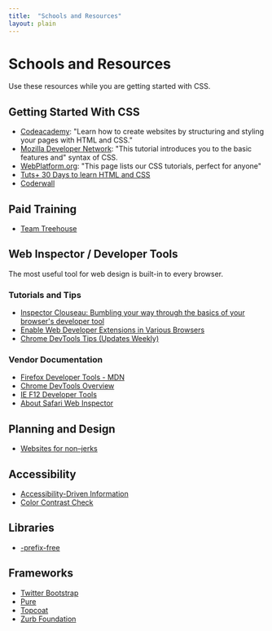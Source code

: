 ```yaml
---
title:  "Schools and Resources"
layout: plain
---
```


# Schools and Resources

Use these resources while you are getting started with CSS.

## Getting Started With CSS

* [Codeacademy](http://www.codecademy.com/tracks/web): "Learn how to create websites by structuring and styling your pages with HTML and CSS."
* [Mozilla Developer Network](https://developer.mozilla.org/en-US/docs/Web/Guide/CSS/Getting_started): "This tutorial introduces you to the basic features and" syntax of CSS.
* [WebPlatform.org](http://docs.webplatform.org/wiki/css/tutorials): "This page lists our CSS tutorials, perfect for anyone"
* [Tuts+ 30 Days to learn HTML and CSS](http://freecourses.tutsplus.com/30-days-to-learn-html-and-css/)
* [Coderwall](https://coderwall.com/welcome)

## Paid Training

* [Team Treehouse](http://teamtreehouse.com/)

## Web Inspector / Developer Tools

The most useful tool for web design is built-in to every browser.

### Tutorials and Tips

* [Inspector Clouseau: Bumbling your way through the basics of your browser's developer tool](http://articles.asmcbain.net/articles/inspector/)
* [Enable Web Developer Extensions in Various Browsers](http://debugbrowser.com)
* [Chrome DevTools Tips (Updates Weekly)](http://devtoolstips.com)

### Vendor Documentation

* [Firefox Developer Tools - MDN](https://developer.mozilla.org/en-US/docs/Tools)
* [Chrome DevTools Overview](https://developer.chrome.com/devtools)
* [IE F12 Developer Tools](http://msdn.microsoft.com/library/ie/bg182326(v=vs.85))
* [About Safari Web Inspector](https://developer.apple.com/library/safari/documentation/AppleApplications/Conceptual/Safari_Developer_Guide/Introduction/Introduction.html)

## Planning and Design

* [Websites for non–jerks](https://github.com/chriswrightdesign/websites-for-non-jerks)

## Accessibility

* [Accessibility-Driven Information](http://a11yproject.com/)
* [Color Contrast Check](http://snook.ca/technical/colour_contrast/colour.html)

## Libraries

* [-prefix-free](http://leaverou.github.io/prefixfree/)

## Frameworks

* [Twitter Bootstrap](http://getbootstrap.com/)
* [Pure](http://purecss.io/)
* [Topcoat](http://topcoat.io/)
* [Zurb Foundation](http://foundation.zurb.com/)
